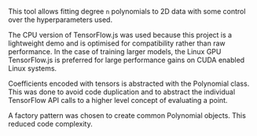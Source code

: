 This tool allows fitting degree `n` polynomials to 2D data with some control over the hyperparameters used.

The CPU version of TensorFlow.js was used because this project is a lightweight demo and is optimised for compatibility rather than raw performance. In the case of training larger models, the Linux GPU TensorFlow.js is preferred for large performance gains on CUDA enabled Linux systems.

Coefficients encoded with tensors is abstracted with the Polynomial class. This was done to avoid code duplication and to abstract the individual TensorFlow API calls to a higher level concept of evaluating a point.

A factory pattern was chosen to create common Polynomial objects. This reduced code complexity.
